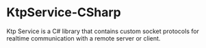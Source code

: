 # KtpService-CSharp
Ktp Service is a C# library that contains custom socket protocols for realtime communication with a remote server or client.

